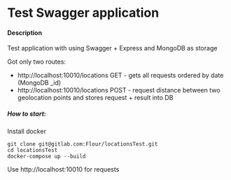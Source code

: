 # Test Swagger application


#### Description
Test application with using Swagger + Express and MongoDB as storage

Got only two routes:
 - http://localhost:10010/locations GET - gets all requests ordered by date (MongoDB _id)
 - http://localhost:10010/locations POST - request distance between two geolocation points and stores request + result into DB


##### How to start:
Install docker
```
git clone git@gitlab.com:Flour/locationsTest.git
cd locationsTest
docker-compose up --build
```
Use http://localhost:10010 for requests
